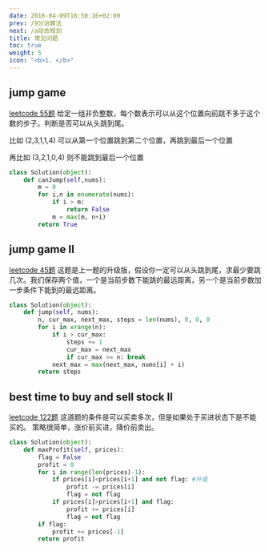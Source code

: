 ```yaml
---
date: 2016-04-09T16:50:16+02:00
prev: /9分治算法
next: /a动态规划
title: 常见问题
toc: true
weight: 5
icon: "<b>1. </b>"
---
```


## jump game
[leetcode 55题](https://leetcode.com/problems/jump-game/)
给定一组非负整数，每个数表示可以从这个位置向前跳不多于这个数的步子。判断是否可以从头跳到尾。

比如 (2,3,1,1,4) 可以从第一个位置跳到第二个位置，再跳到最后一个位置

再比如 (3,2,1,0,4) 则不能跳到最后一个位置

```python
class Solution(object):
    def canJump(self,nums):
        m = 0
        for i,n in enumerate(nums):
            if i > m:
                return False
            m = max(m, n+i)
        return True
```

## jump game II
[leetcode 45题](https://leetcode.com/problems/jump-game-ii/)
这题是上一题的升级版，假设你一定可以从头跳到尾，求最少要跳几次。我们保存两个值，一个是当前步数下能跳的最远距离，另一个是当前步数加一步条件下能到的最远距离。

```python
class Solution(object):
    def jump(self, nums):
        n, cur_max, next_max, steps = len(nums), 0, 0, 0
        for i in xrange(n):
            if i > cur_max:
                steps += 1
                cur_max = next_max
                if cur_max >= n: break
            next_max = max(next_max, nums[i] + i)
        return steps
```

## best time to buy and sell stock II
[leetcode 122题](https://leetcode.com/problems/best-time-to-buy-and-sell-stock-ii/)
这道题的条件是可以买卖多次，但是如果处于买进状态下是不能买的。
策略很简单，涨价前买进，降价前卖出。

```python
class Solution(object):
    def maxProfit(self, prices):
        flag = False
        profit = 0
        for i in range(len(prices)-1):
            if prices[i]<prices[i+1] and not flag: #升值
                profit -= prices[i]
                flag = not flag
            if prices[i]>prices[i+1] and flag:
                profit += prices[i]
                flag = not flag
        if flag:
            profit += prices[-1]
        return profit

```
